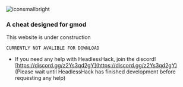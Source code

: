 ![iconsmallbright](https://user-images.githubusercontent.com/78472568/135719068-edbb6fd8-af84-45de-b9a2-a1d882dd60ed.png)
### A cheat designed for gmod

This website is under construction
```
CURRENTLY NOT AVALIBLE FOR DOWNLOAD
```
- If you need any help with HeadlessHack, join the discord! [https://discord.gg/z2Ys3qd2gY](https://discord.gg/z2Ys3qd2gY) (Please wait until HeadlessHack has finished development before requesting any help)
